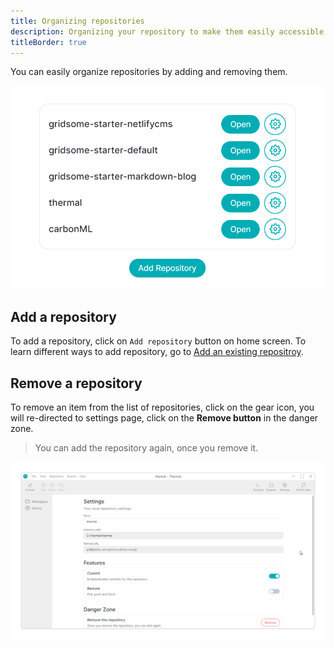 ```yaml
---
title: Organizing repositories
description: Organizing your repository to make them easily accessible.
titleBorder: true
---
```


You can easily organize repositories by adding and removing them.

![Repository list](./images/repository-list.png)

## Add a repository

To add a repository, click on `Add repository` button on home screen. To learn different ways to add repository, go to [Add an existing repositroy](./add-existing-repository).

## Remove a repository

To remove an item from the list of repositories, click on the gear icon, you will re-directed to settings page, click on the **Remove button** in the danger zone.

> You can add the repository again, once you remove it.

![Repository settings page](./images/repository-settings.png)
